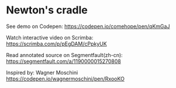 # Newton's cradle

See demo on Codepen: https://codepen.io/comehope/pen/qKmGaJ

Watch interactive video on Scrimba: https://scrimba.com/p/pEgDAM/cPpkyUK

Read annotated source on Segmentfault(zh-cn): https://segmentfault.com/a/1190000015270808

Inspired by: Wagner Moschini https://codepen.io/wagnermoschini/pen/RxooKO
